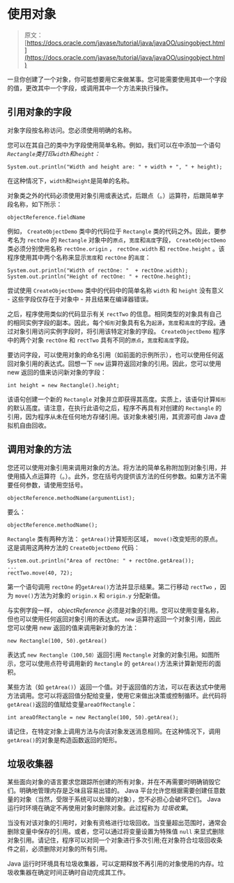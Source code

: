 # 使用对象

> 原文： [https://docs.oracle.com/javase/tutorial/java/javaOO/usingobject.html](https://docs.oracle.com/javase/tutorial/java/javaOO/usingobject.html)

一旦你创建了一个对象，你可能想要用它来做某事。您可能需要使用其中一个字段的值，更改其中一个字段，或调用其中一个方法来执行操作。

## 引用对象的字段

对象字段按名称访问。您必须使用明确的名称。

您可以在其自己的类中为字段使用简单名称。例如，我们可以在中添加一个语句 _`Rectangle`类打印`width`和`height`：_

```
System.out.println("Width and height are: " + width + ", " + height);

```

在这种情况下，`width`和`height`是简单的名称。

对象类之外的代码必须使用对象引用或表达式，后跟点（。）运算符，后跟简单字段名称，如下所示：

```
objectReference.fieldName

```

例如， `CreateObjectDemo` 类中的代码位于 `Rectangle` 类的代码之外。因此，要参考名为 `rectOne` 的 `Rectangle` 对象中的`原点`，`宽度`和`高度`字段， `CreateObjectDemo` 类必须分别使用名称 `rectOne.origin` ， `rectOne.width` 和 `rectOne.height` 。该程序使用其中两个名称来显示`宽度`和 `rectOne` 的`高度`：

```
System.out.println("Width of rectOne: "  + rectOne.width);
System.out.println("Height of rectOne: " + rectOne.height);

```

尝试使用 `CreateObjectDemo` 类中的代码中的简单名称 `width` 和 `height` 没有意义 - 这些字段仅存在于对象中 - 并且结果在编译器错误。

之后，程序使用类似的代码显示有关 `rectTwo` 的信息。相同类型的对象具有自己的相同实例字段的副本。因此，每个`矩形`对象具有名为`起源`，`宽度`和`高度`的字段。通过对象引用访问实例字段时，将引用该特定对象的字段。 `CreateObjectDemo` 程序中的两个对象 `rectOne` 和 `rectTwo` 具有不同的`原点`，`宽度`和`高度`字段。

要访问字段，可以使用对象的命名引用（如前面的示例所示），也可以使用任何返回对象引用的表达式。回想一下 `new` 运算符返回对象的引用。因此，您可以使用 new 返回的值来访问新对象的字段：

```
int height = new Rectangle().height;

```

该语句创建一个新的 `Rectangle` 对象并立即获得其高度。实质上，该语句计算`矩形`的默认高度。请注意，在执行此语句之后，程序不再具有对创建的 `Rectangle` 的引用，因为程序从未在任何地方存储引用。该对象未被引用，其资源可由 Java 虚拟机自由回收。

## 调用对象的方法

您还可以使用对象引用来调用对象的方法。将方法的简单名称附加到对象引用，并使用插入点运算符（。）。此外，您在括号内提供该方法的任何参数。如果方法不需要任何参数，请使用空括号。

```
objectReference.methodName(argumentList);

```

要么：

```
objectReference.methodName();

```

`Rectangle` 类有两种方法： `getArea()`计算矩形区域， `move()`改变矩形的原点。这是调用这两种方法的 `CreateObjectDemo` 代码：

```
System.out.println("Area of rectOne: " + rectOne.getArea());
...
rectTwo.move(40, 72);

```

第一个语句调用 `rectOne` 的`getArea()`方法并显示结果。第二行移动 `rectTwo` ，因为 `move()`方法为对象的 `origin.x` 和 `origin.y` 分配新值。

与实例字段一样， _objectReference_ 必须是对象的引用。您可以使用变量名称，但也可以使用任何返回对象引用的表达式。 `new` 运算符返回一个对象引用，因此您可以使用 new 返回的值来调用新对象的方法：

```
new Rectangle(100, 50).getArea()

```

表达式 `new Rectangle（100,50）`返回引用 `Rectangle` 对象的对象引用。如图所示，您可以使用点符号调用新的 `Rectangle` 的 `getArea()`方法来计算新矩形的面积。

某些方法（如 `getArea()`）返回一个值。对于返回值的方法，可以在表达式中使用方法调用。您可以将返回值分配给变量，使用它来做出决策或控制循环。此代码将 `getArea()`返回的值赋给变量`areaOfRectangle`：

```
int areaOfRectangle = new Rectangle(100, 50).getArea();

```

请记住，在特定对象上调用方法与向该对象发送消息相同。在这种情况下，调用 `getArea()`的对象是构造函数返回的矩形。

## 垃圾收集器

某些面向对象的语言要求您跟踪所创建的所有对象，并在不再需要时明确销毁它们。明确地管理内存是乏味且容易出错的。 Java 平台允许您根据需要创建任意数量的对象（当然，受限于系统可以处理的对象），您不必担心会破坏它们。 Java 运行时环境在确定不再使用对象时删除对象。此过程称为 _垃圾收集_。

当没有对该对象的引用时，对象有资格进行垃圾回收。当变量超出范围时，通常会删除变量中保存的引用。或者，您可以通过将变量设置为特殊值 `null` 来显式删除对象引用。请记住，程序可以对同一个对象进行多次引用;在对象符合垃圾回收条件之前，必须删除对对象的所有引用。

Java 运行时环境具有垃圾收集器，可以定期释放不再引用的对象使用的内存。垃圾收集器在确定时间正确时自动完成其工作。